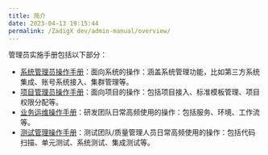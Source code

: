 ```yaml
---
title: 简介
date: 2023-04-13 19:15:44
permalink: /ZadigX dev/admin-manual/overview/
---
```


管理员实施手册包括以下部分：

- [系统管理员操作手册](/ZadigX%20dev/system-manual/)：面向系统的操作：涵盖系统管理功能，比如第三方系统集成、账号系统接入、集群管理等。
- [项目管理员操作手册](/ZadigX%20dev/project-manual/)：面向项目的操作：包括项目接入、标准模板管理、项目权限分配等。
- [业务运维操作手册](/ZadigX%20dev/developer-manual/)：研发团队日常高频使用的操作：包括服务、环境、工作流等。
- [测试管理操作手册](/ZadigX%20dev/test-manual/)：测试团队/质量管理人员日常高频使用的操作：包括代码扫描、单元测试、系统测试、集成测试等。

